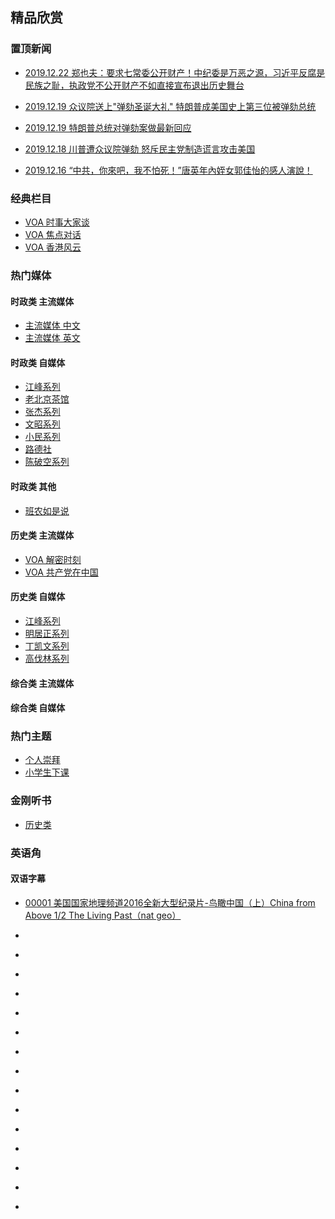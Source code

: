 ## 精品欣赏
### 置顶新闻

- [2019.12.22 郑也夫：要求七常委公开财产！中纪委是万恶之源，习近平反腐是民族之耻，执政党不公开财产不如直接宣布退出历史舞台](https://youtu.be/_b9PTfqnrC0)

- [2019.12.19 众议院送上"弹劾圣诞大礼" 特朗普成美国史上第三位被弹劾总统](https://youtu.be/OnlaG1pDjVQ)

- [2019.12.19 特朗普总统对弹劾案做最新回应](https://youtu.be/6r61bfORiIw)

- [2019.12.18 川普遭众议院弹劾 怒斥民主党制造谎言攻击美国](https://youtu.be/q5wyUBw6byg)

- [2019.12.16 “中共，你來吧，我不怕死！”唐英年內姪女郭佳怡的感人演說！](https://youtu.be/jwqonc8t9qU)


### 经典栏目

 - [VOA 时事大家谈](https://summer200.github.io/content/VOA/CurrentEventsTalkShow)
 - [VOA 焦点对话    ](https://summer200.github.io/content/VOA/FocusDialogue)
 - [VOA 香港风云    ](https://summer200.github.io/content/VOA/HKSituation)

### 热门媒体
#### 时政类 主流媒体

- [主流媒体 中文](https://summer200.github.io/content/mediazh)
- [主流媒体 英文](https://summer200.github.io/content/mediaen)

#### 时政类 自媒体  
- [江峰系列    ](https://summer200.github.io/content/JiangFeng/JiangFeng01)
- [老北京茶馆](https://summer200.github.io/content/BJTeaHouse/BJTeaHouse)
- [张杰系列](https://summer200.github.io/content/ZhangJie/ZhangJie)
- [文昭系列](https://summer200.github.io/content/WenZhao/WenZhao)
- [小民系列](https://summer200.github.io/content/Xiaomin/Xiaomin)
- [路德社        ](https://summer200.github.io/content/LuDeMedia/LuDeMedia)
- [陈破空系列](https://summer200.github.io/content/ChenPokong/ChenPokong)

#### 时政类  其他
- [班农如是说](https://summer200.github.io/content/SteveBannon/SteveBannon)

#### 历史类 主流媒体
- [VOA 解密时刻](https://summer200.github.io/content/VOA/HistorysMysteries)
- [VOA 共产党在中国](https://summer200.github.io/content/VOA/CCPinChina)


#### 历史类 自媒体
- [江峰系列    ](https://summer200.github.io/content/JiangFeng/JiangFeng02)
- [明居正系列](https://summer200.github.io/content/MingJuzheng/MingJuzheng)
- [丁凯文系列](https://summer200.github.io/content/DingKaiwen/DingKaiwen)
- [高伐林系列](https://summer200.github.io/content/GaoFalin/GaoFalin)

####  综合类 主流媒体

#### 综合类 自媒体

### 热门主题 
- [个人崇拜](https://summer200.github.io/content/PersonalWorship/PersonalWorship)
- [小学生下课](https://summer200.github.io/content/PrimaryScholar/PrimaryScholar)

### 金刚听书

- [历史类]()

### 英语角
#### 双语字幕
- [00001 美国国家地理频道2016全新大型纪录片-鸟瞰中国（上）China from Above 1/2 The Living Past（nat geo）](https://youtu.be/6WZcPiaEROI)
- []()
- []()


- []()
- []()
- []()
- []()
- []()
- []()
- []()
- []()
- []()
- []()
- []()
- []()
- []()

